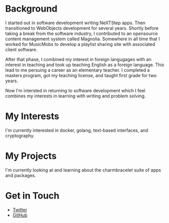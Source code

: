 # Background
I started out in software development writing NeXTStep apps.  Then transitioned to WebObjects development for several years.  Shortly before taking a break from the software industry, I contributed to an opensource content management system called Magnolia.  Somewhere in all time that I worked for MusicMobs to develop a playlist sharing site with associated client software.

After that phase, I combined my interest in foreign langugages with an interest in teaching and took up teaching English as a foreign language.  This lead to me persuing a career as an elementary teacher.  I completed a masters program, got my teaching license, and taught first grade for two years.

Now I'm intersted in returning to software development which I feel combines my interests in learning with writing and problem solving.

# My Interests
I'm currently interested in docker, golang, text-based interfaces, and cryptography.

# My Projects
I'm currently looking at and learning about the charmbracelet suite of apps and packages.

# Get in Touch
<ul>
<li><a href="https://twiter.com/{{site.twitter_username}}">Twitter</a></li>
<li><a href="https://github.com.com/{{site.github_username}}">GitHub</a></li>
</ul>
